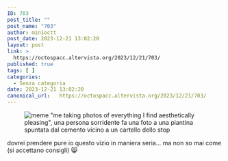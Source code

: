```yaml
---
ID: 703
post_title: ""
post_name: "703"
author: minioctt
post_date: 2023-12-21 13:02:20
layout: post
link: >
  https://octospacc.altervista.org/2023/12/21/703/
published: true
tags: [ ]
categories:
  - Senza categoria
date: 2023-12-21 13:02:20
canonical_url:   https://octospacc.altervista.org/2023/12/21/703/
---
```

<!-- wp:image {"id":702,"sizeSlug":"large","linkDestination":"none"} -->
<figure class="wp-block-image size-large"><img src="https://octospacc.altervista.org/wp-content/uploads/2023/12/20231221_1257485172200514352195182-960x1106.jpg" alt="meme &quot;me taking photos of everything I find aesthetically pleasing&quot;, una persona sorridente fa una foto a una piantina spuntata dal cemento vicino a un cartello dello stop" class="wp-image-702"/></figure>
<!-- /wp:image -->

<!-- wp:paragraph -->
<p></p>
<!-- /wp:paragraph -->

<!-- wp:paragraph -->
<p>dovrei prendere pure io questo vizio in maniera seria... ma non so mai come (si accettano consigli) 😸</p>
<!-- /wp:paragraph -->